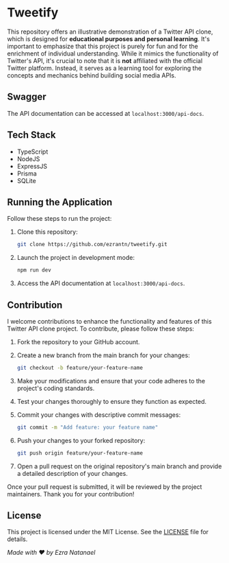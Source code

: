 # Tweetify

This repository offers an illustrative demonstration of a Twitter API clone, which is designed for **educational purposes and personal learning**. It's important to emphasize that this project is purely for fun and for the enrichment of individual understanding. While it mimics the functionality of Twitter's API, it's crucial to note that it is **not** affiliated with the official Twitter platform. Instead, it serves as a learning tool for exploring the concepts and mechanics behind building social media APIs.

## Swagger
The API documentation can be accessed at `localhost:3000/api-docs`.

## Tech Stack
- TypeScript
- NodeJS
- ExpressJS
- Prisma
- SQLite

## Running the Application

Follow these steps to run the project:

1. Clone this repository:
    ```bash
    git clone https://github.com/ezrantn/tweetify.git
    ```
2. Launch the project in development mode:
    ```bash
    npm run dev
    ```
3. Access the API documentation at `localhost:3000/api-docs`.

## Contribution
I welcome contributions to enhance the functionality and features of this Twitter API clone project. To contribute, please follow these steps:

1. Fork the repository to your GitHub account.

2. Create a new branch from the main branch for your changes:
    ```bash
    git checkout -b feature/your-feature-name
    ```
3. Make your modifications and ensure that your code adheres to the project's coding standards.

4. Test your changes thoroughly to ensure they function as expected.

5. Commit your changes with descriptive commit messages:
    ```bash
    git commit -m "Add feature: your feature name"
    ```
6. Push your changes to your forked repository:
    ```bash
    git push origin feature/your-feature-name
    ```
7. Open a pull request on the original repository's main branch and provide a detailed description of your changes.

Once your pull request is submitted, it will be reviewed by the project maintainers. Thank you for your contribution!

## License
This project is licensed under the MIT License. See the [LICENSE](https://github.com/ezrantn/tweetify/blob/main/LICENSE) file for details.

*Made with ❤️ by Ezra Natanael*